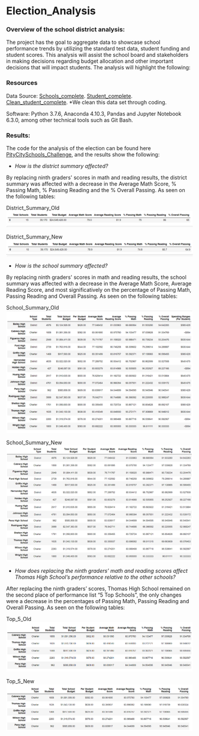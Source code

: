 # **Election_Analysis**

### Overview of the school district analysis: 

The project has the goal to aggregate data  to showcase school performance trends by utilizing the standard test data, student funding and student scores. This analysis will assist the school board and stakeholders in making decisions regarding budget allocation and other important decisions that will impact students. The analysis will highlight the following:

### Resources

Data Source: [Schools_complete](https://github.com/chocoplace/School_District_Analysis/blob/main/Resources/schools_complete.csv).
[Student_complete](https://github.com/chocoplace/School_District_Analysis/blob/main/Resources/students_complete.csv).
[Clean_student_complete](https://github.com/chocoplace/School_District_Analysis/blob/main/Resources/clean_students_complete.csv). *We clean this data set through coding. 

Software: Python 3.7.6, Anaconda 4.10.3, Pandas and Jupyter Notebook 6.3.0, among other technical tools such as Git Bash. 

### Results:

The code for the analysis of the election can be found here [PityCitySchools_Challenge](https://github.com/chocoplace/School_District_Analysis/blob/main/PyCitySchools_Challenge.ipynb), and the results show the following:

- *How is the district summary affected?*

By replacing ninth graders' scores in math and reading results, the district summary was affected with a decrease in the Average Math Score, % Passing Math, % Passing Reading and the % Overall Passing. As seen on the following tables:

District_Summary_Old
![District_Summary_Old](https://github.com/chocoplace/School_District_Analysis/blob/main/Resources/District_Summary_old.png)

District_Summary_New
![District_Summary_New](https://github.com/chocoplace/School_District_Analysis/blob/main/Resources/District_Summary_new.png)

- *How is the school summary affected?*

By replacing ninth graders' scores in math and reading results, the school summary was affected with a decrease in the Average Math Score, Average Reading Score, and most significatively on the percentage of Passing Math, Passing Reading and Overall Passing. As seen on the following tables:

School_Summary_Old
![School_Summary_Old](https://github.com/chocoplace/School_District_Analysis/blob/main/Resources/School_Summary_old.png)

School_Summary_New
![School_Summary_New](https://github.com/chocoplace/School_District_Analysis/blob/main/Resources/School_Summary_new.png)

- *How does replacing the ninth graders’ math and reading scores affect Thomas High School’s performance relative to the other schools?*

After replacing the ninth graders’ scores, Thomas High School remained on the second place of performance list “5 Top Schools”, the only changes were a decrease in the percentages of Passing Math, Passing Reading and Overall Passing. As seen on the following tables:

Top_5_Old
![Top_5_Old](https://github.com/chocoplace/School_District_Analysis/blob/main/Resources/Top_5_old.png)

Top_5_New
![Top_5_New](https://github.com/chocoplace/School_District_Analysis/blob/main/Resources/Top_5_new.png)
